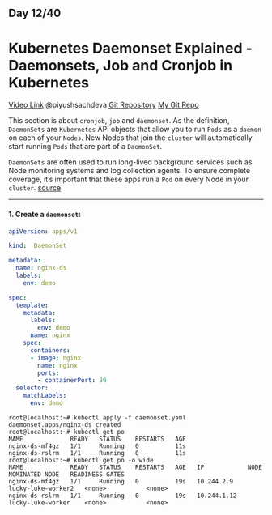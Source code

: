 ## Day 12/40
# Kubernetes Daemonset Explained - Daemonsets, Job and Cronjob in Kubernetes
[Video Link](https://www.youtube.com/watch?v=kvITrySpy_k)
@piyushsachdeva 
[Git Repository](https://github.com/piyushsachdeva/CKA-2024/)
[My Git Repo](https://github.com/sina14/40daysofkubernetes)


This section is about `cronjob`, `job` and `daemonset`.
As the definition, `DaemonSets` are `Kubernetes` API objects that allow you to run `Pods` as a `daemon` on each of your `Nodes`. New Nodes that join the `cluster` will automatically start running `Pods` that are part of a `DaemonSet`.

`DaemonSets` are often used to run long-lived background services such as Node monitoring systems and log collection agents. To ensure complete coverage, it’s important that these apps run a `Pod` on every Node in your `cluster`. [source](https://spacelift.io/blog/kubernetes-daemonset#what-is-a-kubernetes-daemonset)

---

#### 1. Create a `daemonset`:
```yaml
apiVersion: apps/v1

kind:  DaemonSet

metadata:
  name: nginx-ds
  labels:
    env: demo

spec:
  template:
    metadata:
      labels:
        env: demo
      name: nginx
    spec:
      containers:
      - image: nginx
        name: nginx
        ports:
        - containerPort: 80
  selector:
    matchLabels:
      env: demo
```

```console
root@localhost:~# kubectl apply -f daemonset.yaml
daemonset.apps/nginx-ds created
root@localhost:~# kubectl get po
NAME             READY   STATUS    RESTARTS   AGE
nginx-ds-mf4gz   1/1     Running   0          11s
nginx-ds-rslrm   1/1     Running   0          11s
root@localhost:~# kubectl get po -o wide
NAME             READY   STATUS    RESTARTS   AGE   IP            NODE                 NOMINATED NODE   READINESS GATES
nginx-ds-mf4gz   1/1     Running   0          19s   10.244.2.9    lucky-luke-worker2   <none>           <none>
nginx-ds-rslrm   1/1     Running   0          19s   10.244.1.12   lucky-luke-worker    <none>           <none>

```


























